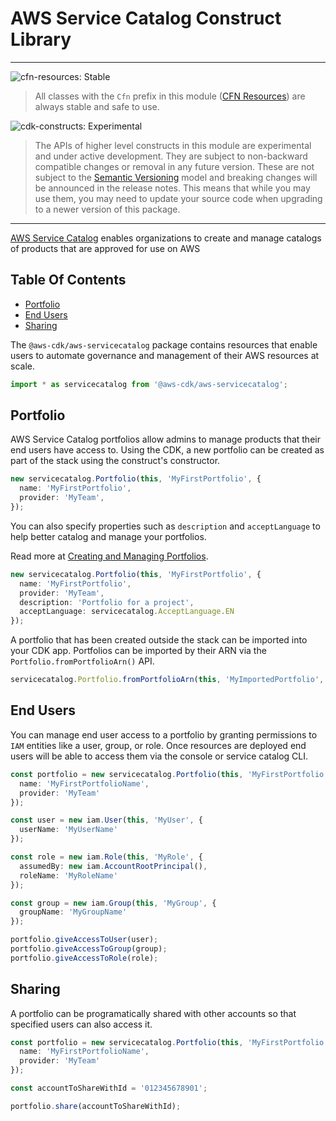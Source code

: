 # AWS Service Catalog Construct Library
<!--BEGIN STABILITY BANNER-->

---

![cfn-resources: Stable](https://img.shields.io/badge/cfn--resources-stable-success.svg?style=for-the-badge)

> All classes with the `Cfn` prefix in this module ([CFN Resources]) are always stable and safe to use.
>
> [CFN Resources]: https://docs.aws.amazon.com/cdk/latest/guide/constructs.html#constructs_lib

![cdk-constructs: Experimental](https://img.shields.io/badge/cdk--constructs-experimental-important.svg?style=for-the-badge)

> The APIs of higher level constructs in this module are experimental and under active development.
> They are subject to non-backward compatible changes or removal in any future version. These are
> not subject to the [Semantic Versioning](https://semver.org/) model and breaking changes will be
> announced in the release notes. This means that while you may use them, you may need to update
> your source code when upgrading to a newer version of this package.

---

<!--END STABILITY BANNER-->

[AWS Service Catalog](https://docs.aws.amazon.com/servicecatalog/latest/dg/what-is-service-catalog.html) enables organizations to create and manage catalogs of products that are approved for use on AWS

## Table Of Contents

- [Portfolio](#portfolio)
- [End Users](#end-users)
- [Sharing](#share)


The `@aws-cdk/aws-servicecatalog` package contains resources that enable users to automate governance and management of their AWS resources at scale.

```ts nofixture
import * as servicecatalog from '@aws-cdk/aws-servicecatalog';
```

## Portfolio

AWS Service Catalog portfolios allow admins to manage products that their end users have access to.
Using the CDK, a new portfolio can be created as part of the stack using the construct's constructor.

```ts
new servicecatalog.Portfolio(this, 'MyFirstPortfolio', {
  name: 'MyFirstPortfolio', 
  provider: 'MyTeam',
});
```

You can also specify properties such as `description` and `acceptLanguage` to help better catalog and manage your 
portfolios.

Read more at [Creating and Managing Portfolios](https://docs.aws.amazon.com/servicecatalog/latest/adminguide/catalogs_portfolios.html).

```ts
new servicecatalog.Portfolio(this, 'MyFirstPortfolio', {
  name: 'MyFirstPortfolio', 
  provider: 'MyTeam',
  description: 'Portfolio for a project',
  acceptLanguage: servicecatalog.AcceptLanguage.EN
});
```

A portfolio that has been created outside the stack can be imported into your CDK app.
Portfolios can be imported by their ARN via the `Portfolio.fromPortfolioArn()` API.

```ts
servicecatalog.Portfolio.fromPortfolioArn(this, 'MyImportedPortfolio','arn:aws:catalog:region:account-id:portfolio/port-abcdefghi');
```

## End Users

You can manage end user access to a portfolio by granting permissions to `IAM` entities like a user, group, or role. 
Once resources are deployed end users will be able to access them via the console or service catalog CLI. 

```ts
const portfolio = new servicecatalog.Portfolio(this, 'MyFirstPortfolio', {
  name: 'MyFirstPortfolioName', 
  provider: 'MyTeam'
});

const user = new iam.User(this, 'MyUser', {
  userName: 'MyUserName'
});

const role = new iam.Role(this, 'MyRole', {
  assumedBy: new iam.AccountRootPrincipal(),
  roleName: 'MyRoleName'
});

const group = new iam.Group(this, 'MyGroup', {
  groupName: 'MyGroupName'
});

portfolio.giveAccessToUser(user);
portfolio.giveAccessToGroup(group);
portfolio.giveAccessToRole(role);
```

## Sharing

A portfolio can be programatically shared with other accounts so that specified users can also access it.

```ts
const portfolio = new servicecatalog.Portfolio(this, 'MyFirstPortfolio', {
  name: 'MyFirstPortfolioName', 
  provider: 'MyTeam'
});

const accountToShareWithId = '012345678901';

portfolio.share(accountToShareWithId);
```

